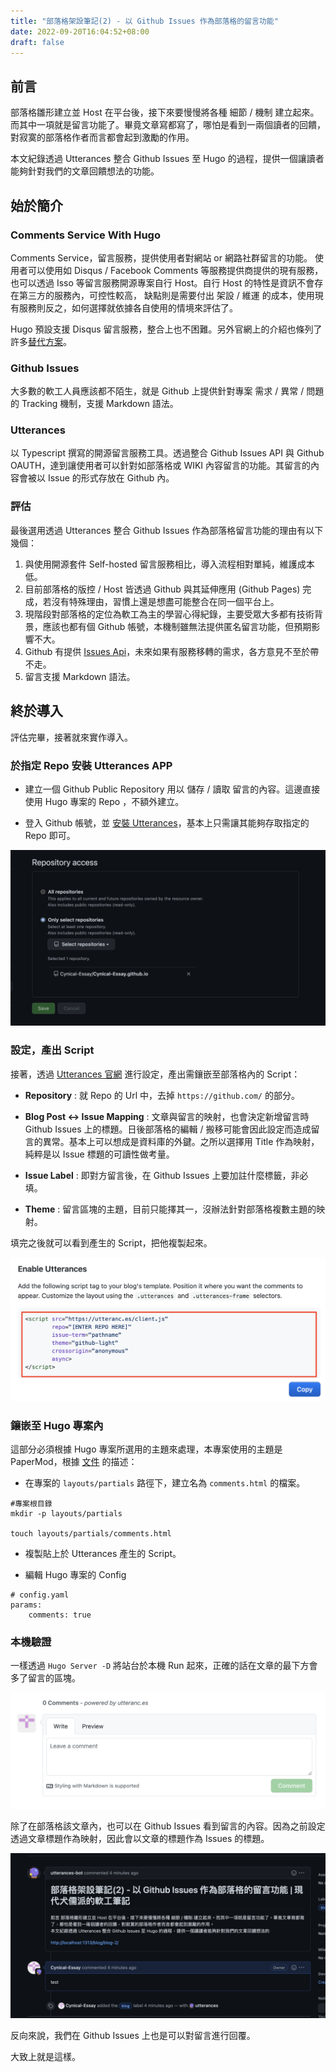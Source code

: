 ```yaml
---
title: "部落格架設筆記(2) - 以 Github Issues 作為部落格的留言功能"
date: 2022-09-20T16:04:52+08:00
draft: false
---
```


## 前言 ##

部落格雛形建立並 Host 在平台後，接下來要慢慢將各種 細節 / 機制 建立起來。而其中一項就是留言功能了。畢竟文章寫都寫了，哪怕是看到一兩個讀者的回饋，對寂寞的部落格作者而言都會起到激勵的作用。

本文紀錄透過 Utterances 整合 Github Issues 至 Hugo 的過程，提供一個讓讀者能夠針對我們的文章回饋想法的功能。

## 始於簡介 ##

### Comments Service With Hugo ###

Comments Service，留言服務，提供使用者對網站 or 網路社群留言的功能。
使用者可以使用如 Disqus / Facebook Comments 等服務提供商提供的現有服務，也可以透過 Isso 等留言服務開源專案自行 Host。自行 Host 的特性是資訊不會存在第三方的服務內，可控性較高，
缺點則是需要付出 架設 / 維運 的成本，使用現有服務則反之，如何選擇就依據各自使用的情境來評估了。

Hugo 預設支援 Disqus 留言服務，整合上也不困難。另外官網上的介紹也條列了許多[替代方案](https://gohugo.io/content-management/comments/#alternatives)。 

### Github Issues ###

大多數的軟工人員應該都不陌生，就是 Github 上提供針對專案 需求 / 異常 / 問題 的 Tracking 機制，支援 Markdown 語法。

### Utterances ###

以 Typescript 撰寫的開源留言服務工具。透過整合 Github Issues API 與 Github OAUTH，達到讓使用者可以針對如部落格或 WIKI 內容留言的功能。其留言的內容會被以 Issue 的形式存放在 Github 內。  

### 評估 ###
    
最後選用透過 Utterances 整合 Github Issues 作為部落格留言功能的理由有以下幾個：

1. 與使用開源套件 Self-hosted 留言服務相比，導入流程相對單純，維護成本低。
2. 目前部落格的版控 / Host 皆透過 Github 與其延伸應用 (Github Pages) 完成，若沒有特殊理由，習慣上還是想盡可能整合在同一個平台上。
3. 現階段對部落格的定位為軟工為主的學習心得紀錄，主要受眾大多都有技術背景，應該也都有個 Github 帳號，本機制雖無法提供匿名留言功能，但預期影響不大。
4. Github 有提供 [Issues Api](https://docs.github.com/en/rest/issues)，未來如果有服務移轉的需求，各方意見不至於帶不走。
5. 留言支援 Markdown 語法。

## 終於導入 ##

評估完畢，接著就來實作導入。

### 於指定 Repo 安裝 Utterances APP ###
 
* 建立一個 Github Public Repository 用以 儲存 / 讀取 留言的內容。這邊直接使用 Hugo 專案的 Repo ，不額外建立。

* 登入 Github 帳號，並 [安裝 Utterances](https://github.com/apps/utterances)，基本上只需讓其能夠存取指定的 Repo 即可。

![uterance setup](images/utterance-setup.png)

### 設定，產出 Script ###

接著，透過 [Utterances 官網](https://utteranc.es) 進行設定，產出需鑲嵌至部落格內的 Script：

 * **Repository** : 就 Repo 的 Url 中，去掉 `https://github.com/` 的部分。
 
 * **Blog Post ↔️ Issue Mapping** : 文章與留言的映射，也會決定新增留言時 Github Issues 上的標題。日後部落格的編輯 / 搬移可能會因此設定而造成留言的異常。基本上可以想成是資料庫的外鍵。之所以選擇用 Title 作為映射，純粹是以 Issue 標題的可讀性做考量。

 * **Issue Label** : 即對方留言後，在 Github Issues 上要加註什麼標籤，非必填。

 * **Theme** : 留言區塊的主題，目前只能擇其一，沒辦法針對部落格複數主題的映射。

 填完之後就可以看到產生的 Script，把他複製起來。

![uterance code block](images/utterance-code-block.png)

### 鑲嵌至 Hugo 專案內 ###

這部分必須根據 Hugo 專案所選用的主題來處理，本專案使用的主題是 PaperMod，根據 [文件](https://github.com/adityatelange/hugo-PaperMod/wiki/Features#comments) 的描述：

* 在專案的 `layouts/partials` 路徑下，建立名為 `comments.html` 的檔案。

```
#專案根目錄
mkdir -p layouts/partials

touch layouts/partials/comments.html
```

* 複製貼上於 Utterances 產生的 Script。

* 編輯 Hugo 專案的 Config

```
# config.yaml
params:
    comments: true
```


### 本機驗證 ###

一樣透過 `Hugo Server -D` 將站台於本機 Run 起來，正確的話在文章的最下方會多了留言的區塊。

![comment at blog](images/comment-at-blog.png)

除了在部落格該文章內，也可以在 Github Issues 看到留言的內容。因為之前設定透過文章標題作為映射，因此會以文章的標題作為
Issues 的標題。

![comment at blog](images/comment-at-github.png)

反向來說，我們在 Github Issues 上也是可以對留言進行回覆。

大致上就是這樣。